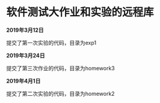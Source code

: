 <h1>软件测试大作业和实验的远程库</h1>

<b>2019年3月12日</b>

提交了第一次实验的代码，目录为exp1

<b>2019年3月24日</b>

提交了第三次作业的代码，目录为homework3

<b>2019年4月1日</b>

提交了第二次实验的代码，目录为homework2